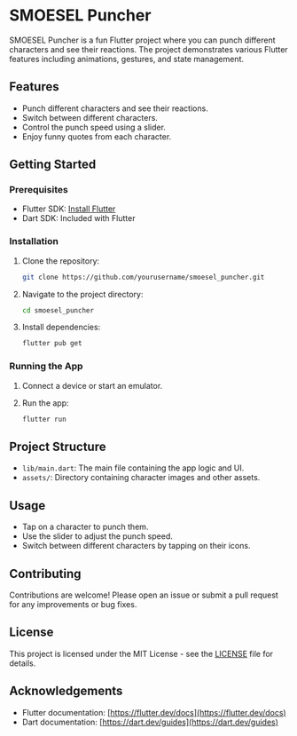 # SMOESEL Puncher

SMOESEL Puncher is a fun Flutter project where you can punch different characters and see their reactions. The project demonstrates various Flutter features including animations, gestures, and state management.

## Features

- Punch different characters and see their reactions.
- Switch between different characters.
- Control the punch speed using a slider.
- Enjoy funny quotes from each character.

## Getting Started

### Prerequisites

- Flutter SDK: [Install Flutter](https://flutter.dev/docs/get-started/install)
- Dart SDK: Included with Flutter

### Installation

1. Clone the repository:

   ```sh
   git clone https://github.com/yourusername/smoesel_puncher.git
   ```

2. Navigate to the project directory:

   ```sh
   cd smoesel_puncher
   ```

3. Install dependencies:

   ```sh
   flutter pub get
   ```

### Running the App

1. Connect a device or start an emulator.
2. Run the app:

   ```sh
   flutter run
   ```

## Project Structure

- `lib/main.dart`: The main file containing the app logic and UI.
- `assets/`: Directory containing character images and other assets.

## Usage

- Tap on a character to punch them.
- Use the slider to adjust the punch speed.
- Switch between different characters by tapping on their icons.

## Contributing

Contributions are welcome! Please open an issue or submit a pull request for any improvements or bug fixes.

## License

This project is licensed under the MIT License - see the [LICENSE](LICENSE) file for details.

## Acknowledgements

- Flutter documentation: [https://flutter.dev/docs](https://flutter.dev/docs)
- Dart documentation: [https://dart.dev/guides](https://dart.dev/guides)
